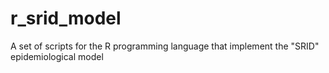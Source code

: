 # r_srid_model
A set of scripts for the R programming language that implement the "SRID" epidemiological model
